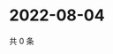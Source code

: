 # 2022-08-04

共 0 条

<!-- BEGIN WEIBO -->
<!-- 最后更新时间 Thu Aug 04 2022 17:15:22 GMT+0800 (China Standard Time) -->

<!-- END WEIBO -->
